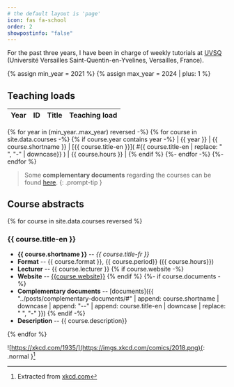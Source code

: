 ```yaml
---
# the default layout is 'page'
icon: fas fa-school
order: 2
showpostinfo: "false"
---
```

For the past three years, I have been in charge of weekly tutorials at [UVSQ](https://www.uvsq.fr) (Université Versailles Saint-Quentin-en-Yvelines, Versailles, France).


{% assign min_year = 2021 %}
{% assign max_year = 2024 | plus: 1  %}

## Teaching loads

| Year | ID   |  Title | Teaching load |
|:----:|:----:|:-------|:--------------:|
{% for year in (min_year..max_year) reversed -%}
{% for course in site.data.courses -%}
{% if course.year contains year -%}
| {{ year }} | {{ course.shortname }} |  [{{ course.title-en }}]( #{{ course.title-en  | replace: " ", "-"  | downcase}} ) | {{ course.hours }} |
{% endif %}
{%- endfor -%}
{%- endfor %}

> Some **complementary documents** regarding the courses can be found [here](../posts/complementary-documents).
{: .prompt-tip }

## Course abstracts
{% for course in site.data.courses reversed %}
### {{ course.title-en }}

- **{{ course.shortname }}** -- *{{ course.title-fr }}*
- **Format** -- {{ course.format }}, {{ course.period}} ({{ course.hours}})
- **Lecturer** -- {{ course.lecturer }}
{% if course.website -%}
- **Website** -- [{{course.website}}]({{course.website}})
{% endif %}
{%- if course.documents -%}
- **Complementary documents** -- [documents]({{ "../posts/complementary-documents/#" | append: course.shortname | downcase | append: "--" | append: course.title-en | downcase | replace: " ", "-" }})
{% endif -%}
- **Description** -- {{ course.description}}

{% endfor %}

![https://xkcd.com/1935/](https://imgs.xkcd.com/comics/2018.png){: .normal }[^img]

[^img]: Extracted from [xkcd.com](https://xkcd.com/1935/)